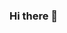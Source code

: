 ### Hi there 👋

<!--
Here are some ideas to get you started:

- 🔭 I’m currently working on a project called "Delfin"
- 🌱 I’m currently learning Java

-->
